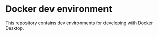 # Docker dev environment
This repository contains dev environments for developing with Docker Desktop.
